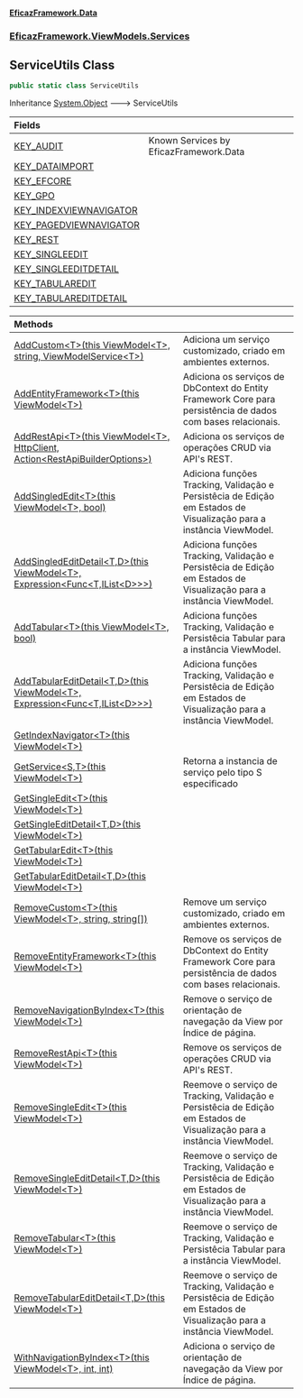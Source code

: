 #### [EficazFramework.Data](EficazFrameworkData.md 'EficazFramework Data')
### [EficazFramework.ViewModels.Services](EficazFrameworkData.md#EficazFramework.ViewModels.Services 'EficazFramework.ViewModels.Services')

## ServiceUtils Class

```csharp
public static class ServiceUtils
```

Inheritance [System.Object](https://docs.microsoft.com/en-us/dotnet/api/System.Object 'System.Object') &#129106; ServiceUtils

| Fields | |
| :--- | :--- |
| [KEY_AUDIT](EficazFramework.ViewModels.Services/ServiceUtils/KEY_AUDIT.md 'EficazFramework.ViewModels.Services.ServiceUtils.KEY_AUDIT') | Known Services by EficazFramework.Data |
| [KEY_DATAIMPORT](EficazFramework.ViewModels.Services/ServiceUtils/KEY_DATAIMPORT.md 'EficazFramework.ViewModels.Services.ServiceUtils.KEY_DATAIMPORT') | |
| [KEY_EFCORE](EficazFramework.ViewModels.Services/ServiceUtils/KEY_EFCORE.md 'EficazFramework.ViewModels.Services.ServiceUtils.KEY_EFCORE') | |
| [KEY_GPO](EficazFramework.ViewModels.Services/ServiceUtils/KEY_GPO.md 'EficazFramework.ViewModels.Services.ServiceUtils.KEY_GPO') | |
| [KEY_INDEXVIEWNAVIGATOR](EficazFramework.ViewModels.Services/ServiceUtils/KEY_INDEXVIEWNAVIGATOR.md 'EficazFramework.ViewModels.Services.ServiceUtils.KEY_INDEXVIEWNAVIGATOR') | |
| [KEY_PAGEDVIEWNAVIGATOR](EficazFramework.ViewModels.Services/ServiceUtils/KEY_PAGEDVIEWNAVIGATOR.md 'EficazFramework.ViewModels.Services.ServiceUtils.KEY_PAGEDVIEWNAVIGATOR') | |
| [KEY_REST](EficazFramework.ViewModels.Services/ServiceUtils/KEY_REST.md 'EficazFramework.ViewModels.Services.ServiceUtils.KEY_REST') | |
| [KEY_SINGLEEDIT](EficazFramework.ViewModels.Services/ServiceUtils/KEY_SINGLEEDIT.md 'EficazFramework.ViewModels.Services.ServiceUtils.KEY_SINGLEEDIT') | |
| [KEY_SINGLEEDITDETAIL](EficazFramework.ViewModels.Services/ServiceUtils/KEY_SINGLEEDITDETAIL.md 'EficazFramework.ViewModels.Services.ServiceUtils.KEY_SINGLEEDITDETAIL') | |
| [KEY_TABULAREDIT](EficazFramework.ViewModels.Services/ServiceUtils/KEY_TABULAREDIT.md 'EficazFramework.ViewModels.Services.ServiceUtils.KEY_TABULAREDIT') | |
| [KEY_TABULAREDITDETAIL](EficazFramework.ViewModels.Services/ServiceUtils/KEY_TABULAREDITDETAIL.md 'EficazFramework.ViewModels.Services.ServiceUtils.KEY_TABULAREDITDETAIL') | |

| Methods | |
| :--- | :--- |
| [AddCustom&lt;T&gt;(this ViewModel&lt;T&gt;, string, ViewModelService&lt;T&gt;)](EficazFramework.ViewModels.Services/ServiceUtils/AddCustom_T_(thisViewModel_T_,string,ViewModelService_T_).md 'EficazFramework.ViewModels.Services.ServiceUtils.AddCustom<T>(this EficazFramework.ViewModels.ViewModel<T>, string, EficazFramework.ViewModels.Services.ViewModelService<T>)') | Adiciona um serviço customizado, criado em ambientes externos. |
| [AddEntityFramework&lt;T&gt;(this ViewModel&lt;T&gt;)](EficazFramework.ViewModels.Services/ServiceUtils/AddEntityFramework_T_(thisViewModel_T_).md 'EficazFramework.ViewModels.Services.ServiceUtils.AddEntityFramework<T>(this EficazFramework.ViewModels.ViewModel<T>)') | Adiciona os serviços de DbContext do Entity Framework Core para persistência de dados com bases relacionais. |
| [AddRestApi&lt;T&gt;(this ViewModel&lt;T&gt;, HttpClient, Action&lt;RestApiBuilderOptions&gt;)](EficazFramework.ViewModels.Services/ServiceUtils/AddRestApi_T_(thisViewModel_T_,HttpClient,Action_RestApiBuilderOptions_).md 'EficazFramework.ViewModels.Services.ServiceUtils.AddRestApi<T>(this EficazFramework.ViewModels.ViewModel<T>, System.Net.Http.HttpClient, System.Action<EficazFramework.ViewModels.Services.RestApiBuilderOptions>)') | Adiciona os serviços de operações CRUD via API's REST. |
| [AddSingledEdit&lt;T&gt;(this ViewModel&lt;T&gt;, bool)](EficazFramework.ViewModels.Services/ServiceUtils/AddSingledEdit_T_(thisViewModel_T_,bool).md 'EficazFramework.ViewModels.Services.ServiceUtils.AddSingledEdit<T>(this EficazFramework.ViewModels.ViewModel<T>, bool)') | Adiciona funções Tracking, Validação e Persistêcia de Edição em Estados de Visualização para a instância ViewModel. |
| [AddSingledEditDetail&lt;T,D&gt;(this ViewModel&lt;T&gt;, Expression&lt;Func&lt;T,IList&lt;D&gt;&gt;&gt;)](EficazFramework.ViewModels.Services/ServiceUtils/AddSingledEditDetail_T,D_(thisViewModel_T_,Expression_Func_T,IList_D___).md 'EficazFramework.ViewModels.Services.ServiceUtils.AddSingledEditDetail<T,D>(this EficazFramework.ViewModels.ViewModel<T>, System.Linq.Expressions.Expression<System.Func<T,System.Collections.Generic.IList<D>>>)') | Adiciona funções Tracking, Validação e Persistêcia de Edição em Estados de Visualização para a instância ViewModel. |
| [AddTabular&lt;T&gt;(this ViewModel&lt;T&gt;, bool)](EficazFramework.ViewModels.Services/ServiceUtils/AddTabular_T_(thisViewModel_T_,bool).md 'EficazFramework.ViewModels.Services.ServiceUtils.AddTabular<T>(this EficazFramework.ViewModels.ViewModel<T>, bool)') | Adiciona funções Tracking, Validação e Persistêcia Tabular para a instância ViewModel. |
| [AddTabularEditDetail&lt;T,D&gt;(this ViewModel&lt;T&gt;, Expression&lt;Func&lt;T,IList&lt;D&gt;&gt;&gt;)](EficazFramework.ViewModels.Services/ServiceUtils/AddTabularEditDetail_T,D_(thisViewModel_T_,Expression_Func_T,IList_D___).md 'EficazFramework.ViewModels.Services.ServiceUtils.AddTabularEditDetail<T,D>(this EficazFramework.ViewModels.ViewModel<T>, System.Linq.Expressions.Expression<System.Func<T,System.Collections.Generic.IList<D>>>)') | Adiciona funções Tracking, Validação e Persistêcia de Edição em Estados de Visualização para a instância ViewModel. |
| [GetIndexNavigator&lt;T&gt;(this ViewModel&lt;T&gt;)](EficazFramework.ViewModels.Services/ServiceUtils/GetIndexNavigator_T_(thisViewModel_T_).md 'EficazFramework.ViewModels.Services.ServiceUtils.GetIndexNavigator<T>(this EficazFramework.ViewModels.ViewModel<T>)') | |
| [GetService&lt;S,T&gt;(this ViewModel&lt;T&gt;)](EficazFramework.ViewModels.Services/ServiceUtils/GetService_S,T_(thisViewModel_T_).md 'EficazFramework.ViewModels.Services.ServiceUtils.GetService<S,T>(this EficazFramework.ViewModels.ViewModel<T>)') | Retorna a instancia de serviço pelo tipo S especificado |
| [GetSingleEdit&lt;T&gt;(this ViewModel&lt;T&gt;)](EficazFramework.ViewModels.Services/ServiceUtils/GetSingleEdit_T_(thisViewModel_T_).md 'EficazFramework.ViewModels.Services.ServiceUtils.GetSingleEdit<T>(this EficazFramework.ViewModels.ViewModel<T>)') | |
| [GetSingleEditDetail&lt;T,D&gt;(this ViewModel&lt;T&gt;)](EficazFramework.ViewModels.Services/ServiceUtils/GetSingleEditDetail_T,D_(thisViewModel_T_).md 'EficazFramework.ViewModels.Services.ServiceUtils.GetSingleEditDetail<T,D>(this EficazFramework.ViewModels.ViewModel<T>)') | |
| [GetTabularEdit&lt;T&gt;(this ViewModel&lt;T&gt;)](EficazFramework.ViewModels.Services/ServiceUtils/GetTabularEdit_T_(thisViewModel_T_).md 'EficazFramework.ViewModels.Services.ServiceUtils.GetTabularEdit<T>(this EficazFramework.ViewModels.ViewModel<T>)') | |
| [GetTabularEditDetail&lt;T,D&gt;(this ViewModel&lt;T&gt;)](EficazFramework.ViewModels.Services/ServiceUtils/GetTabularEditDetail_T,D_(thisViewModel_T_).md 'EficazFramework.ViewModels.Services.ServiceUtils.GetTabularEditDetail<T,D>(this EficazFramework.ViewModels.ViewModel<T>)') | |
| [RemoveCustom&lt;T&gt;(this ViewModel&lt;T&gt;, string, string[])](EficazFramework.ViewModels.Services/ServiceUtils/RemoveCustom_T_(thisViewModel_T_,string,string[]).md 'EficazFramework.ViewModels.Services.ServiceUtils.RemoveCustom<T>(this EficazFramework.ViewModels.ViewModel<T>, string, string[])') | Remove um serviço customizado, criado em ambientes externos. |
| [RemoveEntityFramework&lt;T&gt;(this ViewModel&lt;T&gt;)](EficazFramework.ViewModels.Services/ServiceUtils/RemoveEntityFramework_T_(thisViewModel_T_).md 'EficazFramework.ViewModels.Services.ServiceUtils.RemoveEntityFramework<T>(this EficazFramework.ViewModels.ViewModel<T>)') | Remove os serviços de DbContext do Entity Framework Core para persistência de dados com bases relacionais. |
| [RemoveNavigationByIndex&lt;T&gt;(this ViewModel&lt;T&gt;)](EficazFramework.ViewModels.Services/ServiceUtils/RemoveNavigationByIndex_T_(thisViewModel_T_).md 'EficazFramework.ViewModels.Services.ServiceUtils.RemoveNavigationByIndex<T>(this EficazFramework.ViewModels.ViewModel<T>)') | Remove o serviço de orientação de navegação da View por Índice de página. |
| [RemoveRestApi&lt;T&gt;(this ViewModel&lt;T&gt;)](EficazFramework.ViewModels.Services/ServiceUtils/RemoveRestApi_T_(thisViewModel_T_).md 'EficazFramework.ViewModels.Services.ServiceUtils.RemoveRestApi<T>(this EficazFramework.ViewModels.ViewModel<T>)') | Remove os serviços de operações CRUD via API's REST. |
| [RemoveSingleEdit&lt;T&gt;(this ViewModel&lt;T&gt;)](EficazFramework.ViewModels.Services/ServiceUtils/RemoveSingleEdit_T_(thisViewModel_T_).md 'EficazFramework.ViewModels.Services.ServiceUtils.RemoveSingleEdit<T>(this EficazFramework.ViewModels.ViewModel<T>)') | Reemove o serviço de Tracking, Validação e Persistêcia de Edição em Estados de Visualização para a instância ViewModel. |
| [RemoveSingleEditDetail&lt;T,D&gt;(this ViewModel&lt;T&gt;)](EficazFramework.ViewModels.Services/ServiceUtils/RemoveSingleEditDetail_T,D_(thisViewModel_T_).md 'EficazFramework.ViewModels.Services.ServiceUtils.RemoveSingleEditDetail<T,D>(this EficazFramework.ViewModels.ViewModel<T>)') | Reemove o serviço de Tracking, Validação e Persistêcia de Edição em Estados de Visualização para a instância ViewModel. |
| [RemoveTabular&lt;T&gt;(this ViewModel&lt;T&gt;)](EficazFramework.ViewModels.Services/ServiceUtils/RemoveTabular_T_(thisViewModel_T_).md 'EficazFramework.ViewModels.Services.ServiceUtils.RemoveTabular<T>(this EficazFramework.ViewModels.ViewModel<T>)') | Reemove o serviço de Tracking, Validação e Persistêcia Tabular para a instância ViewModel. |
| [RemoveTabularEditDetail&lt;T,D&gt;(this ViewModel&lt;T&gt;)](EficazFramework.ViewModels.Services/ServiceUtils/RemoveTabularEditDetail_T,D_(thisViewModel_T_).md 'EficazFramework.ViewModels.Services.ServiceUtils.RemoveTabularEditDetail<T,D>(this EficazFramework.ViewModels.ViewModel<T>)') | Reemove o serviço de Tracking, Validação e Persistêcia de Edição em Estados de Visualização para a instância ViewModel. |
| [WithNavigationByIndex&lt;T&gt;(this ViewModel&lt;T&gt;, int, int)](EficazFramework.ViewModels.Services/ServiceUtils/WithNavigationByIndex_T_(thisViewModel_T_,int,int).md 'EficazFramework.ViewModels.Services.ServiceUtils.WithNavigationByIndex<T>(this EficazFramework.ViewModels.ViewModel<T>, int, int)') | Adiciona o serviço de orientação de navegação da View por Índice de página. |
